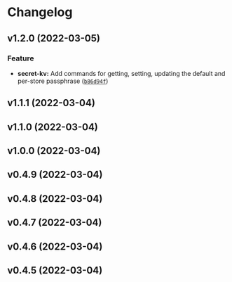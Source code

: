 # Changelog

<!--next-version-placeholder-->

## v1.2.0 (2022-03-05)
### Feature
* **secret-kv:** Add commands for getting, setting, updating the default and per-store passphrase ([`b86d94f`](https://github.com/sammck/secret-kv/commit/b86d94fcc2d6b40edc916edf42350c8734711964))

## v1.1.1 (2022-03-04)


## v1.1.0 (2022-03-04)


## v1.0.0 (2022-03-04)


## v0.4.9 (2022-03-04)


## v0.4.8 (2022-03-04)


## v0.4.7 (2022-03-04)


## v0.4.6 (2022-03-04)


## v0.4.5 (2022-03-04)

